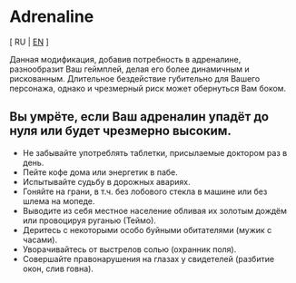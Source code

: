 # Adrenaline

[ RU | [EN](README_EN.md) ]

Данная модификация, добавив потребность в адреналине, разнообразит Ваш геймплей, делая его более динамичным и рискованным.
Длительное бездействие губительно для Вашего персонажа, однако и чрезмерный риск может обернуться Вам боком.


## Вы умрёте, если Ваш адреналин упадёт до нуля или будет чрезмерно высоким.
  - Не забывайте употреблять таблетки, присылаемые доктором раз в день.
  - Пейте кофе дома или энергетик в пабе.
  - Испытывайте судьбу в дорожных авариях.
  - Гоняйте на грани, в т.ч. без лобового стекла в машине или без шлема на мопеде.
  - Выводите из себя местное население обливая их золотым дождём или провоцируя руганью (Теймо).
  - Деритесь с некоторыми особо буйными обитателями (мужик с часами).
  - Уворачивайтесь от выстрелов солью (охранник поля).
  - Совершайте правонарушения на глазах у свидетелей (разбитие окон, слив говна).
